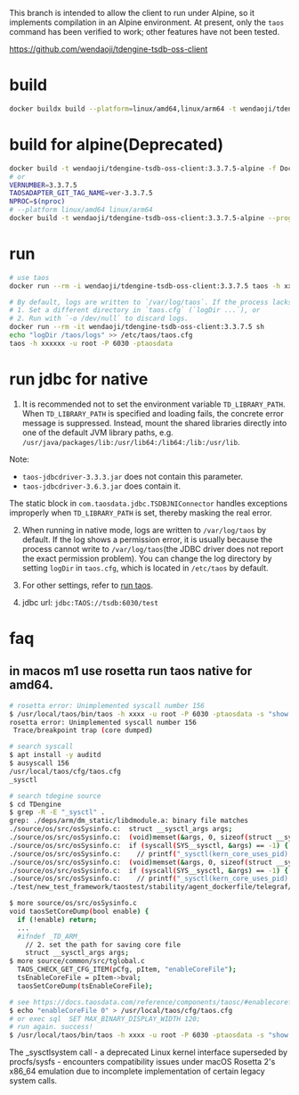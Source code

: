 This branch is intended to allow the client to run under Alpine, so it implements compilation in an Alpine environment. At present, only the `taos`  command has been verified to work; other features have not been tested.

<https://github.com/wendaoji/tdengine-tsdb-oss-client>

# build

```bash
docker buildx build --platform=linux/amd64,linux/arm64 -t wendaoji/tdengine-tsdb-oss-client --build-arg VERSION=3.3.7.5 .
```

# build for alpine(Deprecated)

```bash
docker build -t wendaoji/tdengine-tsdb-oss-client:3.3.7.5-alpine -f Dockerfile.alpine .
# or
VERNUMBER=3.3.7.5
TAOSADAPTER_GIT_TAG_NAME=ver-3.3.7.5
NPROC=$(nproc)
# --platform linux/amd64 linux/arm64
docker build -t wendaoji/tdengine-tsdb-oss-client:3.3.7.5-alpine --progress=plain --build-arg NPROC=NPROC --build-arg VERNUMBER=${VERNUMBER} --build-arg TAOSADAPTER_GIT_TAG_NAME=${TAOSADAPTER_GIT_TAG_NAME} --platform linux/arm64 .
```


# run

```bash
# use taos
docker run --rm -i wendaoji/tdengine-tsdb-oss-client:3.3.7.5 taos -h xxxxxx -u root -P 6030 -ptaosdata

# By default, logs are written to `/var/log/taos`. If the process lacks write permission there, you can either:
# 1. Set a different directory in `taos.cfg` (`logDir ...`), or
# 2. Run with `-o /dev/null` to discard logs.
docker run --rm -it wendaoji/tdengine-tsdb-oss-client:3.3.7.5 sh
echo "logDir /taos/logs" >> /etc/taos/taos.cfg
taos -h xxxxxx -u root -P 6030 -ptaosdata
```


# run jdbc for native

1. It is recommended not to set the environment variable `TD_LIBRARY_PATH`. When `TD_LIBRARY_PATH` is specified and loading fails, the concrete error message is suppressed. Instead, mount the shared libraries directly into one of the default JVM library paths, e.g. `/usr/java/packages/lib:/usr/lib64:/lib64:/lib:/usr/lib`.

Note:
- `taos-jdbcdriver-3.3.3.jar` does not contain this parameter.
- `taos-jdbcdriver-3.6.3.jar` does contain it.

The static block in `com.taosdata.jdbc.TSDBJNIConnector` handles exceptions improperly when `TD_LIBRARY_PATH` is set, thereby masking the real error.

2. When running in native mode, logs are written to `/var/log/taos` by default. If the log shows a permission error, it is usually because the process cannot write to `/var/log/taos`(the JDBC driver does not report the exact permission problem). You can change the log directory by setting `logDir` in `taos.cfg`, which is located in `/etc/taos` by default.

3. For other settings, refer to [run taos](#-run-taos).

4. jdbc url: `jdbc:TAOS://tsdb:6030/test`


# faq

## in macos m1 use rosetta run taos native for amd64.

```bash
# rosetta error: Unimplemented syscall number 156
$ /usr/local/taos/bin/taos -h xxxx -u root -P 6030 -ptaosdata -s "show databases"
rosetta error: Unimplemented syscall number 156
 Trace/breakpoint trap (core dumped)

# search syscall
$ apt install -y auditd
$ ausyscall 156
/usr/local/taos/cfg/taos.cfg
_sysctl

# search tdegine source
$ cd TDengine
$ grep -R -E "_sysctl" .
grep: ./deps/arm/dm_static/libdmodule.a: binary file matches
./source/os/src/osSysinfo.c:  struct __sysctl_args args;
./source/os/src/osSysinfo.c:  (void)memset(&args, 0, sizeof(struct __sysctl_args));
./source/os/src/osSysinfo.c:  if (syscall(SYS__sysctl, &args) == -1) {
./source/os/src/osSysinfo.c:    // printf("_sysctl(kern_core_uses_pid) set fail: %s", strerror(ERRNO));
./source/os/src/osSysinfo.c:  (void)memset(&args, 0, sizeof(struct __sysctl_args));
./source/os/src/osSysinfo.c:  if (syscall(SYS__sysctl, &args) == -1) {
./source/os/src/osSysinfo.c:    // printf("_sysctl(kern_core_uses_pid) get fail: %s", strerror(ERRNO));
./test/new_test_framework/taostest/stability/agent_dockerfile/telegraf/telegraf.conf1:# [[inputs.linux_sysctl_fs]]

$ more source/os/src/osSysinfo.c
void taosSetCoreDump(bool enable) {
  if (!enable) return;
  ...
  #ifndef _TD_ARM_
    // 2. set the path for saving core file
    struct __sysctl_args args;
$ more source/common/src/tglobal.c
  TAOS_CHECK_GET_CFG_ITEM(pCfg, pItem, "enableCoreFile");
  tsEnableCoreFile = pItem->bval;
  taosSetCoreDump(tsEnableCoreFile);

# see https://docs.taosdata.com/reference/components/taosc/#enablecorefile
$ echo "enableCoreFile 0" > /usr/local/taos/cfg/taos.cfg
# or exec sql  SET MAX_BINARY_DISPLAY_WIDTH 120;
# run again. success!
$ /usr/local/taos/bin/taos -h xxxx -u root -P 6030 -ptaosdata -s "show databases"

```

The _sysctlsystem call - a deprecated Linux kernel interface superseded by procfs/sysfs - encounters compatibility issues under macOS Rosetta 2's x86_64 emulation due to incomplete implementation of certain legacy system calls.
